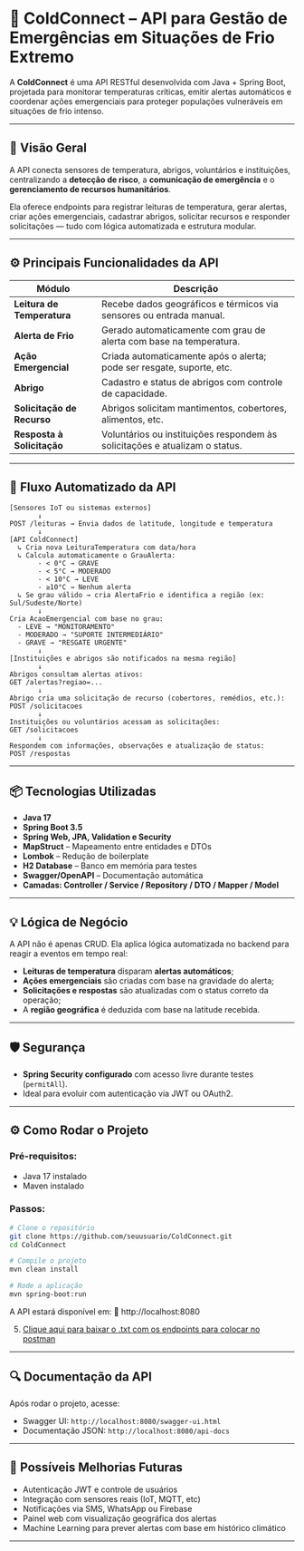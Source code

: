
# 🧊 ColdConnect – API para Gestão de Emergências em Situações de Frio Extremo

A **ColdConnect** é uma API RESTful desenvolvida com Java + Spring Boot, projetada para monitorar temperaturas críticas, emitir alertas automáticos e coordenar ações emergenciais para proteger populações vulneráveis em situações de frio intenso.

---

## 🚀 Visão Geral

A API conecta sensores de temperatura, abrigos, voluntários e instituições, centralizando a **detecção de risco**, a **comunicação de emergência** e o **gerenciamento de recursos humanitários**.

Ela oferece endpoints para registrar leituras de temperatura, gerar alertas, criar ações emergenciais, cadastrar abrigos, solicitar recursos e responder solicitações — tudo com lógica automatizada e estrutura modular.

---

## ⚙️ Principais Funcionalidades da API

| Módulo                    | Descrição                                                                 |
|--------------------------|---------------------------------------------------------------------------|
| **Leitura de Temperatura** | Recebe dados geográficos e térmicos via sensores ou entrada manual.        |
| **Alerta de Frio**         | Gerado automaticamente com grau de alerta com base na temperatura.       |
| **Ação Emergencial**       | Criada automaticamente após o alerta; pode ser resgate, suporte, etc.     |
| **Abrigo**                 | Cadastro e status de abrigos com controle de capacidade.                 |
| **Solicitação de Recurso** | Abrigos solicitam mantimentos, cobertores, alimentos, etc.               |
| **Resposta à Solicitação** | Voluntários ou instituições respondem às solicitações e atualizam o status.|

---

## 🔁 Fluxo Automatizado da API

```plaintext
[Sensores IoT ou sistemas externos]
       ↓
POST /leituras → Envia dados de latitude, longitude e temperatura
       ↓
[API ColdConnect]
  ↳ Cria nova LeituraTemperatura com data/hora
  ↳ Calcula automaticamente o GrauAlerta:
       - < 0°C → GRAVE
       - < 5°C → MODERADO
       - < 10°C → LEVE
       - ≥10°C → Nenhum alerta
  ↳ Se grau válido → cria AlertaFrio e identifica a região (ex: Sul/Sudeste/Norte)
       ↓
Cria AcaoEmergencial com base no grau:
  - LEVE → "MONITORAMENTO"
  - MODERADO → "SUPORTE INTERMEDIÁRIO"
  - GRAVE → "RESGATE URGENTE"
       ↓
[Instituições e abrigos são notificados na mesma região]
       ↓
Abrigos consultam alertas ativos:
GET /alertas?regiao=...
       ↓
Abrigo cria uma solicitação de recurso (cobertores, remédios, etc.):
POST /solicitacoes
       ↓
Instituições ou voluntários acessam as solicitações:
GET /solicitacoes
       ↓
Respondem com informações, observações e atualização de status:
POST /respostas
```

---

## 📦 Tecnologias Utilizadas

- **Java 17**
- **Spring Boot 3.5**
- **Spring Web, JPA, Validation e Security**
- **MapStruct** – Mapeamento entre entidades e DTOs
- **Lombok** – Redução de boilerplate
- **H2 Database** – Banco em memória para testes
- **Swagger/OpenAPI** – Documentação automática
- **Camadas: Controller / Service / Repository / DTO / Mapper / Model**

---

## 💡 Lógica de Negócio

A API não é apenas CRUD. Ela aplica lógica automatizada no backend para reagir a eventos em tempo real:

- **Leituras de temperatura** disparam **alertas automáticos**;
- **Ações emergenciais** são criadas com base na gravidade do alerta;
- **Solicitações e respostas** são atualizadas com o status correto da operação;
- A **região geográfica** é deduzida com base na latitude recebida.

---

## 🛡️ Segurança

- **Spring Security configurado** com acesso livre durante testes (`permitAll`).
- Ideal para evoluir com autenticação via JWT ou OAuth2.

---

## ⚙️ Como Rodar o Projeto

### Pré-requisitos:
- Java 17 instalado
- Maven instalado

### Passos:
```bash
# Clone o repositório
git clone https://github.com/seuusuario/ColdConnect.git
cd ColdConnect

# Compile o projeto
mvn clean install

# Rode a aplicação
mvn spring-boot:run
```

A API estará disponível em:
📍 http://localhost:8080

5. [Clique aqui para baixar o .txt com os endpoints para colocar no postman](postman-banco.txt)

---
## 🔍 Documentação da API

Após rodar o projeto, acesse:

- Swagger UI: `http://localhost:8080/swagger-ui.html`
- Documentação JSON: `http://localhost:8080/api-docs`

---

## 🔮 Possíveis Melhorias Futuras

- Autenticação JWT e controle de usuários
- Integração com sensores reais (IoT, MQTT, etc)
- Notificações via SMS, WhatsApp ou Firebase
- Painel web com visualização geográfica dos alertas
- Machine Learning para prever alertas com base em histórico climático

---

